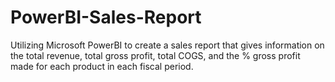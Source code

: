 # PowerBI-Sales-Report
Utilizing Microsoft PowerBI to create a sales report that gives information on the total revenue, total gross profit, total COGS, and the % gross profit made for each product in each fiscal period.

